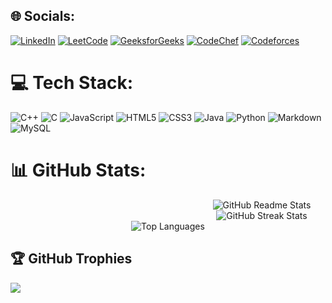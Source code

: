 ## 🌐 Socials:
[![LinkedIn](https://img.shields.io/badge/LinkedIn-%230077B5.svg?logo=linkedin&logoColor=white)](https://linkedin.com/in/krishantchauhan) 
[![LeetCode](https://img.shields.io/badge/LeetCode-%23FFA116.svg?logo=leetcode&logoColor=white)](https://leetcode.com/krishantchauhan)
[![GeeksforGeeks](https://img.shields.io/badge/GeeksforGeeks-%23000000.svg?logo=geeksforgeeks&logoColor=white)](https://auth.geeksforgeeks.org/user/krishantchauhan/profile)
[![CodeChef](https://img.shields.io/badge/CodeChef-%23FC6D26.svg?logo=codechef&logoColor=white)](https://www.codechef.com/users/krashant77)
[![Codeforces](https://img.shields.io/badge/Codeforces-%23680068.svg?logo=codeforces&logoColor=white)](https://codeforces.com/profile/krishantchauhan)

# 💻 Tech Stack:
![C++](https://img.shields.io/badge/c++-%2300599C.svg?style=for-the-badge&logo=c%2B%2B&logoColor=white) 
![C](https://img.shields.io/badge/c-%2300599C.svg?style=for-the-badge&logo=c&logoColor=white) 
![JavaScript](https://img.shields.io/badge/javascript-%23323330.svg?style=for-the-badge&logo=javascript&logoColor=%23F7DF1E) 
![HTML5](https://img.shields.io/badge/html5-%23E34F26.svg?style=for-the-badge&logo=html5&logoColor=white) 
![CSS3](https://img.shields.io/badge/css3-%231572B6.svg?style=for-the-badge&logo=css3&logoColor=white) 
![Java](https://img.shields.io/badge/java-%23ED8B00.svg?style=for-the-badge&logo=openjdk&logoColor=white) 
![Python](https://img.shields.io/badge/python-3670A0?style=for-the-badge&logo=python&logoColor=ffdd54) 
![Markdown](https://img.shields.io/badge/markdown-%23000000.svg?style=for-the-badge&logo=markdown&logoColor=white) 
![MySQL](https://img.shields.io/badge/mysql-%2300000f.svg?style=for-the-badge&logo=mysql&logoColor=white)

# 📊 GitHub Stats:
<div style="text-align: center; margin-left: 300px;">
  <img src="https://github-readme-stats.vercel.app/api?username=Krishantchauhan&theme=dark&hide_border=false&include_all_commits=true&count_private=true" alt="GitHub Readme Stats" />
  <img src="https://github-readme-streak-stats.herokuapp.com/?user=Krishantchauhan&theme=dark&hide_border=false" alt="GitHub Streak Stats" /><br/>
</div>

<div style="text-align: center;">
  <img src="https://github-readme-stats.vercel.app/api/top-langs/?username=Krishantchauhan&theme=dark&hide_border=false&include_all_commits=true&count_private=true&layout=compact" alt="Top Languages" />
</div>



## 🏆 GitHub Trophies
![](https://github-profile-trophy.vercel.app/?username=Krishantchauhan&theme=radical&no-frame=false&no-bg=true&margin-w=4)



